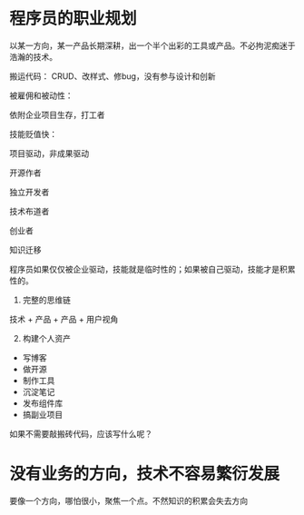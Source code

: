 # 程序员的职业规划

以某一方向，某一产品长期深耕，出一个半个出彩的工具或产品。不必拘泥痴迷于浩瀚的技术。

搬运代码：
CRUD、改样式、修bug，没有参与设计和创新

被雇佣和被动性：

依附企业项目生存，打工者

技能贬值快：

项目驱动，非成果驱动


开源作者

独立开发者

技术布道者

创业者


知识迁移


程序员如果仅仅被企业驱动，技能就是临时性的；如果被自己驱动，技能才是积累性的。


1. 完整的思维链

技术 + 产品 + 产品 + 用户视角

2. 构建个人资产
- 写博客
- 做开源
- 制作工具
- 沉淀笔记
- 发布组件库
- 搞副业项目

如果不需要敲搬砖代码，应该写什么呢？

# 没有业务的方向，技术不容易繁衍发展
要像一个方向，哪怕很小，聚焦一个点。不然知识的积累会失去方向